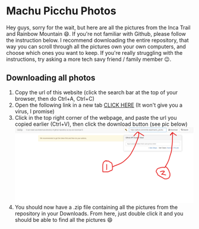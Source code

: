 # Machu Picchu Photos
Hey guys, sorry for the wait, but here are all the pictures from the Inca Trail and Rainbow Mountain :smile:. If you're not familiar with Github, please follow the instruction below. I recommend downloading the entire repository, that way you can scroll through all the pictures own your own computers, and choose which ones you want to keep. If you're really struggling with the instructions, try asking a more tech savy friend / family member :wink:.

## Downloading all photos
1. Copy the url of this website (click the search bar at the top of your browser, then do Ctrl+A, Ctrl+C) 
2. Open the following link in a new tab [CLICK HERE](http://kinolien.github.io/gitzip/) (It won't give you a virus, I promise)
3. Click in the top right corner of the webpage, and paste the url you copied earlier (Ctrl+V), then click the download button (see pic below)
    ![](assets/gitzip.png)
4. You should now have a .zip file containing all the pictures from the repository in your Downloads. From here, just double click it and you should be able to find all the pictures :smile: